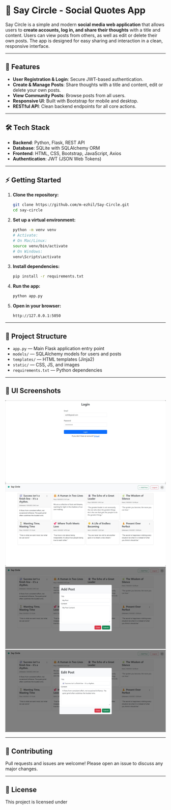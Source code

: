 # 💬 Say Circle - Social Quotes App

Say Circle is a simple and modern **social media web application** that allows users to **create accounts, log in, and share their thoughts** with a title and content. Users can view posts from others, as well as edit or delete their own posts. The app is designed for easy sharing and interaction in a clean, responsive interface.

---

## 🚀 Features

- **User Registration & Login**: Secure JWT-based authentication.
- **Create & Manage Posts**: Share thoughts with a title and content, edit or delete your own posts.
- **View Community Posts**: Browse posts from all users.
- **Responsive UI**: Built with Bootstrap for mobile and desktop.
- **RESTful API**: Clean backend endpoints for all core actions.

---

## 🛠️ Tech Stack

- **Backend**: Python, Flask, REST API
- **Database**: SQLite with SQLAlchemy ORM
- **Frontend**: HTML, CSS, Bootstrap, JavaScript, Axios
- **Authentication**: JWT (JSON Web Tokens)

---

## ⚡ Getting Started

1. **Clone the repository:**
   ```bash
   git clone https://github.com/m-ezhil/Say-Circle.git
   cd say-circle
   ```

2. **Set up a virtual environment:**
   ```bash
   python -m venv venv
   # Activate:
   # On Mac/Linux:
   source venv/bin/activate
   # On Windows:
   venv\Scripts\activate
   ```

3. **Install dependencies:**
   ```bash
   pip install -r requirements.txt
   ```

4. **Run the app:**
   ```bash
   python app.py
   ```

5. **Open in your browser:**
   ```
   http://127.0.0.1:5050
   ```

---

## 📂 Project Structure

- `app.py` — Main Flask application entry point
- `models/` — SQLAlchemy models for users and posts
- `templates/` — HTML templates (Jinja2)
- `static/` — CSS, JS, and images
- `requirements.txt` — Python dependencies

---

## 🎨 UI Screenshots

![Login Image](static/screenshots/login.png)
![Home Page Image](static/screenshots/home.png)
![Add Post Image](static/screenshots/add_post.png)
![Edit Post Image](static/screenshots/edit_post.png)

---

## 📢 Contributing

Pull requests and issues are welcome! Please open an issue to discuss any major changes.

---

## 📝 License

This project is licensed under
